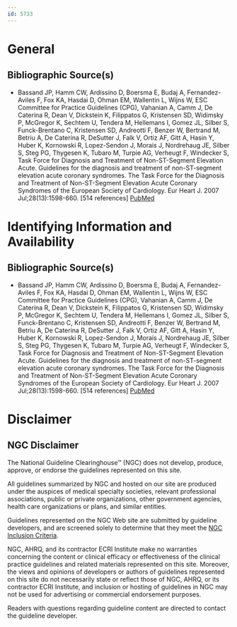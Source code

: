 ```yaml
---
id: 5733
---
```


# General

## Bibliographic Source(s)

- Bassand JP, Hamm CW, Ardissino D, Boersma E, Budaj A, Fernandez-Aviles F, Fox KA, Hasdai D, Ohman EM, Wallentin L, Wijns W, ESC Committee for Practice Guidelines (CPG), Vahanian A, Camm J, De Caterina R, Dean V, Dickstein K, Filippatos G, Kristensen SD, Widimsky P, McGregor K, Sechtem U, Tendera M, Hellemans I, Gomez JL, Silber S, Funck-Brentano C, Kristensen SD, Andreotti F, Benzer W, Bertrand M, Betriu A, De Caterina R, DeSutter J, Falk V, Ortiz AF, Gitt A, Hasin Y, Huber K, Kornowski R, Lopez-Sendon J, Morais J, Nordrehaug JE, Silber S, Steg PG, Thygesen K, Tubaro M, Turpie AG, Verheugt F, Windecker S, Task Force for Diagnosis and Treatment of Non-ST-Segment Elevation Acute. Guidelines for the diagnosis and treatment of non-ST-segment elevation acute coronary syndromes. The Task Force for the Diagnosis and Treatment of Non-ST-Segment Elevation Acute Coronary Syndromes of the European Society of Cardiology. Eur Heart J. 2007 Jul;28(13):1598-660. [514 references] [ PubMed ](http://www.ncbi.nlm.nih.gov/entrez/query.fcgi?cmd=Retrieve&db=pubmed&dopt=Abstract&list_uids=17569677)

# Identifying Information and Availability

## Bibliographic Source(s)

- Bassand JP, Hamm CW, Ardissino D, Boersma E, Budaj A, Fernandez-Aviles F, Fox KA, Hasdai D, Ohman EM, Wallentin L, Wijns W, ESC Committee for Practice Guidelines (CPG), Vahanian A, Camm J, De Caterina R, Dean V, Dickstein K, Filippatos G, Kristensen SD, Widimsky P, McGregor K, Sechtem U, Tendera M, Hellemans I, Gomez JL, Silber S, Funck-Brentano C, Kristensen SD, Andreotti F, Benzer W, Bertrand M, Betriu A, De Caterina R, DeSutter J, Falk V, Ortiz AF, Gitt A, Hasin Y, Huber K, Kornowski R, Lopez-Sendon J, Morais J, Nordrehaug JE, Silber S, Steg PG, Thygesen K, Tubaro M, Turpie AG, Verheugt F, Windecker S, Task Force for Diagnosis and Treatment of Non-ST-Segment Elevation Acute. Guidelines for the diagnosis and treatment of non-ST-segment elevation acute coronary syndromes. The Task Force for the Diagnosis and Treatment of Non-ST-Segment Elevation Acute Coronary Syndromes of the European Society of Cardiology. Eur Heart J. 2007 Jul;28(13):1598-660. [514 references] [ PubMed ](http://www.ncbi.nlm.nih.gov/entrez/query.fcgi?cmd=Retrieve&db=pubmed&dopt=Abstract&list_uids=17569677)

# Disclaimer

## NGC Disclaimer

The National Guideline Clearinghouse™ (NGC) does not develop, produce, approve, or endorse the guidelines represented on this site.

All guidelines summarized by NGC and hosted on our site are produced under the auspices of medical specialty societies, relevant professional associations, public or private organizations, other government agencies, health care organizations or plans, and similar entities.

Guidelines represented on the NGC Web site are submitted by guideline developers, and are screened solely to determine that they meet the [NGC Inclusion Criteria](/help-and-about/summaries/inclusion-criteria).

NGC, AHRQ, and its contractor ECRI Institute make no warranties concerning the content or clinical efficacy or effectiveness of the clinical practice guidelines and related materials represented on this site. Moreover, the views and opinions of developers or authors of guidelines represented on this site do not necessarily state or reflect those of NGC, AHRQ, or its contractor ECRI Institute, and inclusion or hosting of guidelines in NGC may not be used for advertising or commercial endorsement purposes.

Readers with questions regarding guideline content are directed to contact the guideline developer.

